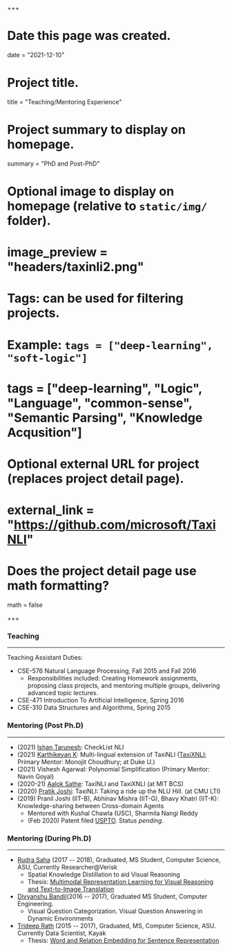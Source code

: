 +++
# Date this page was created.
date = "2021-12-10"

# Project title.
title = "Teaching/Mentoring Experience"

# Project summary to display on homepage.
summary = "PhD and Post-PhD"

# Optional image to display on homepage (relative to `static/img/` folder).
# image_preview = "headers/taxinli2.png"

# Tags: can be used for filtering projects.
# Example: `tags = ["deep-learning", "soft-logic"]`
# tags = ["deep-learning", "Logic", "Language", "common-sense", "Semantic Parsing", "Knowledge Acqusition"]

# Optional external URL for project (replaces project detail page).
# external_link = "https://github.com/microsoft/TaxiNLI"

# Does the project detail page use math formatting?
math = false

+++ 

<h3> Teaching </h3>
<hr style="float: center">
Teaching Assistant Duties:

- CSE-576 Natural Language Processing, Fall 2015 and Fall 2016
   - Responsibilities included: Creating Homework assignments, proposing class projects, and mentoring
multiple groups, delivering advanced topic lectures.
- CSE-471 Introduction To Artificial Intelligence, Spring 2016
- CSE-310 Data Structures and Algorithms, Spring 2015


<h3> Mentoring (Post Ph.D) </h3>
<hr style="float: center">

- (2021) [Ishan Tarunesh](https://ishan00.github.io/): CheckList NLI
- (2021) [Karthikeyan K](https://scholar.google.com/citations?user=KACcWC4AAAAJ&hl=en): Multi-lingual extension of TaxiNLI ([TaxiXNLI](https://github.com/microsoft/TaxiXNLI); Primary Mentor: Monojit Choudhury; at Duke U.)
- (2021) Vishesh Agarwal: Polynomial Simplification (Primary Mentor: Navin Goyal)
- (2020-21) [Aalok Sathe](https://aalok-sathe.gitlab.io/): TaxiNLI and TaxiXNLI (at MIT BCS)
- (2020) [Pratik Joshi](https://pratikmjoshi.github.io/): TaxiNLI: Taking a ride up the NLU Hill. (at CMU LTI)
- (2019) Pranil Joshi (IIT-B), Abhinav Mishra (IIT-G), Bhavy Khatri (IIT-K): Knowledge-sharing between Cross-domain Agents
    - Mentored with Kushal Chawla (USC), Sharmila Nangi Reddy
    - (Feb 2020) Patent filed [USPTO](https://patents.google.com/patent/US20210264111A1/en). Status <em>pending</em>.

<h3> Mentoring (During Ph.D) </h3>
<hr style="float: center">

- [Rudra Saha](https://www.linkedin.com/in/saharudra/) (2017 -- 2018), Graduated, MS Student, Computer Science, ASU, Currently Researcher@Verisk
   - Spatial Knowledge Distillation to aid Visual Reasoning
   - Thesis: [Multimodal Representation Learning for Visual Reasoning and Text-to-Image Translation](https://repository.asu.edu/items/51644)
- [Divyanshu Bandil](https://www.linkedin.com/in/divyanshubandil/)(2016 -- 2017), Graduated MS Student, Computer Engineering. 
   - Visual Question Categorization. Visual Question Answering in Dynamic Environments
- [Trideep Rath](https://www.linkedin.com/in/trideeprath/) (2015 -- 2017), Graduated, MS, Computer Science, ASU. Currently Data Scientist, Kayak
   - Thesis: [Word and Relation Embedding for Sentence Representation](https://repository.asu.edu/attachments/186590/content/Rath_asu_0010N_17130.pdf)
